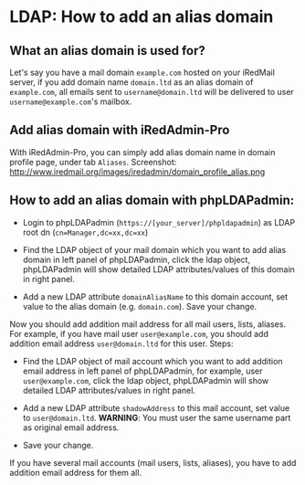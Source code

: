 # LDAP: How to add an alias domain

## What an alias domain is used for?

Let's say you have a mail domain `example.com` hosted on your iRedMail server,
if you add domain name `domain.ltd` as an alias domain of `example.com`, all
emails sent to `username@domain.ltd` will be delivered to user
`username@example.com`'s mailbox.

## Add alias domain with iRedAdmin-Pro

With iRedAdmin-Pro, you can simply add alias domain name in domain profile page,
under tab `Aliases`. Screenshot: <http://www.iredmail.org/images/iredadmin/domain_profile_alias.png>

## How to add an alias domain with phpLDAPadmin:

* Login to phpLDAPadmin (`https://[your_server]/phpldapadmin`) as LDAP root dn
(`cn=Manager,dc=xx,dc=xx`)

* Find the LDAP object of your mail domain which you want to add alias
domain in left panel of phpLDAPadmin, click the ldap object, phpLDAPadmin will
show detailed LDAP attributes/values of this domain in right panel.

* Add a new LDAP attribute `domainAliasName` to this domain account, set value
to the alias domain (e.g. `domain.com`). Save your change.

Now you should add addition mail address for all mail users, lists, aliases.
For example, if you have mail user `user@example.com`, you should add addition
email address `user@domain.ltd` for this user. Steps:

* Find the LDAP object of mail account which you want to add addition email
address in left panel of phpLDAPadmin, for example, user `user@example.com`,
click the ldap object, phpLDAPadmin will show detailed LDAP attributes/values
in right panel.

* Add a new LDAP attribute `shadowAddress` to this mail account, set value to
`user@domain.ltd`. __WARNING__: You must user the same username part as
original email address.

* Save your change.

If you have several mail accounts (mail users, lists, aliases), you have to
add addition email address for them all.

